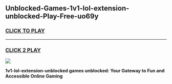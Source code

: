 
## Unblocked-Games-1v1-lol-extension-unblocked-Play-Free-uo69y
<h3>
<a href="https://premium76.site?title=1v1-lol-extension-unblocked&ref=23A">CLICK TO PLAY</a></h3>
<hr>

<h3>
<a href="https://premium76.site?title=1v1-lol-extension-unblocked&ref=23A">CLICK 2 PLAY</a>
  
</h3>

<a href="https://premium76.site?title=1v1-lol-extension-unblocked&ref=23A"><img src="https://clearcache.store/games.png"></a>


**1v1-lol-extension-unblocked games unblocked: Your Gateway to Fun and Accessible Online Gaming**

